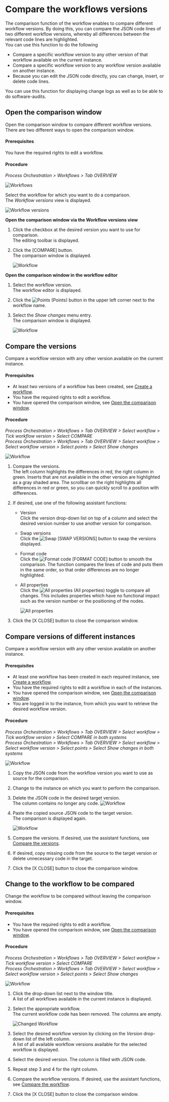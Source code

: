 # Compare the workflows versions

The comparison function of the workflow enables to compare different workflow versions. By doing this, you can compare the JSON code lines of two different workflow versions, whereby all differences between the relevant code lines are highlighted.  
You can use this function to do the following 
- Compare a specific workflow version to any other version of that workflow available on the current instance.
- Compare a specific workflow version to any workflow version available on another instance. 
- Because you can edit the JSON code directly, you can change, insert, or delete code lines.   

You can use this function for displaying change logs as well as to be able to do software-audits.

## Open the comparison window

Open the comparison window to compare different workflow versions. There are two different ways to open the comparison window.

#### Prerequisites

You have the required rights to edit a workflow.

#### Procedure

*Process Orchestration > Workflows > Tab OVERVIEW*

![Workflows](../../Assets/Screenshots/ActindoWorkFlow/Workflows/Workflows.png "[Workflows]")

Select the workflow for which you want to do a comparison.   
The *Workflow versions* view is displayed.
    
![Workflow versions](../../Assets/Screenshots/ActindoWorkFlow/Workflows/WorkflowVersions.png "[Workflow versions]")

**Open the comparison window via the Workflow versions view**

1. Click the checkbox at the desired version you want to use for comparison.   
    The editing toolbar is displayed.
    
2. Click the [COMPARE] button.  
    The comparison window is displayed. 

    ![Workflow](../../Assets/Screenshots/ActindoWorkFlow/Workflows/WorkflowComparison.png "[Workflow]")  

**Open the comparison window in the workflow editor**   

1. Select the workflow version.   
    The workflow editor is displayed.

2. Click the ![Points](../../Assets/Icons/Points02.png "[Points]") (Points) button in the upper left corner next to the workflow name.  

3. Select the *Show changes* menu entry.  
    The comparison window is displayed. 

    ![Workflow](../../Assets/Screenshots/ActindoWorkFlow/Workflows/WorkflowComparison.png "[Workflow]")
    

## Compare the versions

Compare a workflow version with any other version available on the current instance.

#### Prerequisites

- At least two versions of a workflow has been created, see [Create a workflow](#create-a-workflow).
- You have the required rights to edit a workflow.
- You have opened the comparison window, see [Open the comparison window](#open-the-comparison-window).

#### Procedure

*Process Orchestration > Workflows > Tab OVERVIEW > Select workflow > Tick workflow version > Select COMPARE*  
*Process Orchestration > Workflows > Tab OVERVIEW > Select workflow > Select workflow version > Select points > Select Show changes*

![Workflow](../../Assets/Screenshots/ActindoWorkFlow/Workflows/WorkflowComparison.png "[Workflow]")
   
1. Compare the versions.   
    The left column highlights the differences in red, the right column in green. Inserts that are not available in the other version are highlighted as a gray shaded area. The scrollbar on the right highlights all differences in red or green, so you can quickly scroll to a position with differences.
    
2. If desired, use one of the following assistant functions:   

   - Version   
        Click the version drop-down list on top of a column and select the desired version number to use another version for comparison.

    - Swap versions   
        Click the ![Swap](../../Assets/Icons/Swap.png "[Swap]") [SWAP VERSIONS] button to swap the versions displayed. 
       
    - Format code  
        Click the ![Format code](../../Assets/Icons/Swap.png "[Format code]") [FORMAT CODE] button to smooth the comparison. The function compares the lines of code and puts them in the same order, so that order differences are no longer highlighted.

    - All properties   
       Click the ![All properties](../../Assets/Icons/Toggle.png "[All properties]") (All properties) toggle to compare all changes. This includes properties which have no functional impact such as the version number or the positioning of the nodes.

        ![All properties](../../Assets/Screenshots/ActindoWorkFlow/Workflows/WorkflowComparisonAllProperties.png "[All properties]")

3. Click the [X CLOSE] button to close the comparison window.



## Compare versions of different instances

Compare a workflow version with any other version available on another instance.

#### Prerequisites

- At least one workflow has been created in each required instance, see [Create a workflow](#create-a-workflow).
- You have the required rights to edit a workflow in each of the instances.
- You have opened the comparison window, see [Open the comparison window](#open-the-comparison-window).
- You are logged in to the instance, from which you want to retrieve the desired workflow version.

#### Procedure

*Process Orchestration > Workflows > Tab OVERVIEW > Select workflow > Tick workflow version > Select COMPARE in both systems*  
*Process Orchestration > Workflows > Tab OVERVIEW > Select workflow > Select workflow version > Select points > Select Show changes in both systems*

![Workflow](../../Assets/Screenshots/ActindoWorkFlow/Workflows/WorkflowComparison.png "[Workflow]")

1. Copy the JSON code from the workflow version you want to use as source for the comparison.

2. Change to the instance on which you want to perform the comparison. 

2. Delete the JSON code in the desired target version.   
    The column contains no longer any code.
    ![Workflow](../../Assets/Screenshots/ActindoWorkFlow/Workflows/WorkflowComparisonAnotherInstance.png "[Workflow]")

3. Paste the copied source JSON code to the target version.   
    The comparison is displayed again.
    
    ![Workflow](../../Assets/Screenshots/ActindoWorkFlow/Workflows/WorkflowComparison.png "[Workflow]")
    
4. Compare the versions. If desired, use the assistant functions, see [Compare the versions](#compare-the-versions). 

5. If desired, copy missing code from the source to the target version or delete unnecessary code in the target. 

5. Click the [X CLOSE] button to close the comparison window.



## Change to the workflow to be compared 

Change the workflow to be compared without leaving the comparison  window.

#### Prerequisites

- You have the required rights to edit a workflow.
- You have opened the comparison window, see [Open the comparison window](#open-the-comparison-window).

#### Procedure

*Process Orchestration > Workflows > Tab OVERVIEW > Select workflow > Tick workflow version > Select COMPARE*  
*Process Orchestration > Workflows > Tab OVERVIEW > Select workflow > Select workflow version > Select points > Select Show changes*

![Workflow](../../Assets/Screenshots/ActindoWorkFlow/Workflows/WorkflowComparison.png "[Workflow]")

1. Click the drop-down list next to the window title.  
    A list of all workflows available in the current instance is displayed.

2. Select the appropriate workflow.  
   The current workflow code has been removed. The columns are empty.

   ![Changed Workflow](../../Assets/Screenshots/ActindoWorkFlow/Workflows/WorkflowComparisonEmptyColumns.png)

3. Select the desired workflow version by clicking on the *Version* drop-down list of the left column.  
    A list of all available workflow versions available for the selected workflow is displayed.

4. Select the desired version.
   The column is filled with JSON code.

5. Repeat step 3 and 4 for the right column.

6. Compare the workflow versions. If desired, use the assistant functions, see [Compare the workflow](#compare-the-versions). 

7. Click the [X CLOSE] button to close the comparison window.








